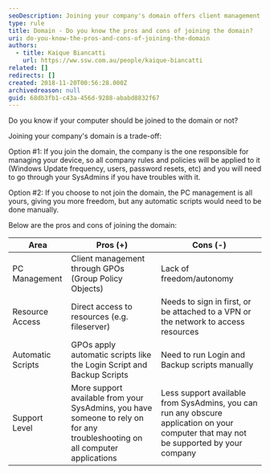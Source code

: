 ```yaml
---
seoDescription: Joining your company's domain offers client management through GPOs, direct resource access, and automatic scripts, but lacks freedom and autonomy.
type: rule
title: Domain - Do you know the pros and cons of joining the domain?
uri: do-you-know-the-pros-and-cons-of-joining-the-domain
authors:
  - title: Kaique Biancatti
    url: https://ww.ssw.com.au/people/kaique-biancatti
related: []
redirects: []
created: 2018-11-20T00:56:28.000Z
archivedreason: null
guid: 68db3fb1-c43a-456d-9288-ababd8832f67
---
```


Do you know if your computer should be joined to the domain or not?

<!--endintro-->

Joining your company's domain is a trade-off:

Option #1: If you join the domain, the company is the one responsible for managing your device, so all company rules and policies will be applied to it (Windows Update frequency, users, password resets, etc) and you will need to go through your SysAdmins if you have troubles with it.

Option #2: If you choose to not join the domain, the PC management is all yours, giving you more freedom, but any automatic scripts would need to be done manually.

Below are the pros and cons of joining the domain:

| Area              | **Pros (+)**                                                                                                                 | **Cons (-)**                                                                                                                          |
| ----------------- | ---------------------------------------------------------------------------------------------------------------------------- | ------------------------------------------------------------------------------------------------------------------------------------- |
| PC Management     | Client management through GPOs (Group Policy Objects)                                                                        | Lack of freedom/autonomy                                                                                                              |
| Resource Access   | Direct access to resources (e.g. fileserver)                                                                                 | Needs to sign in first, or be attached to a VPN or the network to access resources                                                    |
| Automatic Scripts | GPOs apply automatic scripts like the Login Script and Backup Scripts                                                        | Need to run Login and Backup scripts manually                                                                                         |
| Support Level     | More support available from your SysAdmins, you have someone to rely on for any troubleshooting on all computer applications | Less support available from SysAdmins, you can run any obscure application on your computer that may not be supported by your company |
